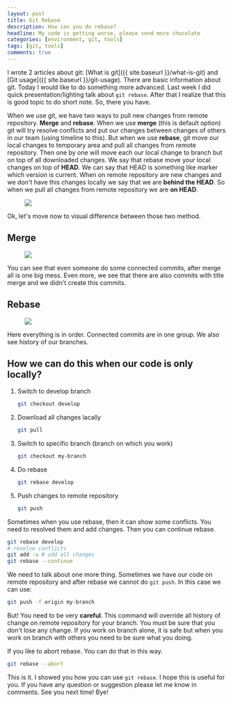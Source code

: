 ```yaml
---
layout: post
title: Git Rebase
description: How can you do rebase?
headline: My code is getting worse, please send more chocolate
categories: [environment, git, tools]
tags: [git, tools]
comments: true
---
```


I wrote 2 articles about git: [What is git]({{ site.baseurl }}/what-is-git) and [Git usage]({{ site.baseurl }}/git-usage). There are basic information about git. Today I would like to do something more advanced. Last week I did quick presentation/lighting talk about `git rebase`. After that I realize that this is good topic to do short note. So, there you have.

When we use git, we have two ways to pull new changes from remote repository. **Merge** and **rebase**. When we use **merge** (this is default option) git will try resolve conflicts and put our changes between changes of others in our team (using timeline to this). But when we use **rebase**, git move our local changes to temporary area and pull all changes from remote repository. Then one by one will move each our local change to branch but on top of all downloaded changes. We say that rebase move your local changes on top of **HEAD**. We can say that HEAD is something like marker which version is current. When on remote repository are new changes and we don't have this changes locally we say that we are **behind the HEAD**. So when we pull all changes from remote repository we are **on HEAD**.

<figure>
  <a href="{{ site.baseurl_root }}/images/git-rebase/rebase-diagram.png"><img src="{{ site.baseurl_root }}/images/git-rebase/rebase-diagram.png"></a>
</figure>

Ok, let's move now to visual difference between those two method.

## Merge

<figure>
  <a href="{{ site.baseurl_root }}/images/git-rebase/merge.png"><img src="{{ site.baseurl_root }}/images/git-rebase/merge.png"></a>
</figure>

You can see that even someone do some connected commits, after merge all is one big mess. Even more, we see that there are also commits with title merge and we didn't create this commits.

## Rebase

<figure>
  <a href="{{ site.baseurl_root }}/images/git-rebase/rebase.png"><img src="{{ site.baseurl_root }}/images/git-rebase/rebase.png"></a>
</figure>

Here everything is in order. Connected commits are in one group. We also see history of our branches.

## How we can do this when our code is only locally?

1. Switch to develop branch

    ```bash
    git checkout develop
    ```

2. Download all changes lacally

    ```bash
    git pull
    ```

3. Switch to specific branch (branch on which you work)

    ```bash
    git checkout my-branch
    ```

4. Do rebase

    ```bash
    git rebase develop
    ```

5. Push changes to remote repository

    ```bash
    git push
    ```

Sometimes when you use rebase, then it can show some conflicts. You need to resolved them and add changes. Then you can continue rebase.

```bash
git rebase develop
# resolve conflicts
git add -u # add all changes
git rebase --continue
```

We need to talk about one more thing. Sometimes we have our code on remote repository and after rebase we cannot do `git push`. In this case we can use:

```bash
git push -f origin my-branch
```
But! You need to be very **careful**. This command will override all history of change on remote repository for your branch. You must be sure that you don't lose any change. If you work on branch alone, it is safe but when you work on branch with others you need to be sure what you doing.

If you like to abort rebase. You can do that in this way.

```bash
git rebase --abort
```

This is it. I showed you how you can use `git rebase`. I hope this is useful for you. If you have any question or suggestion please let me know in comments. See you next time! Bye!
